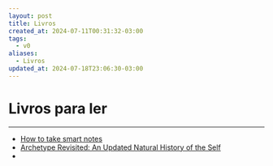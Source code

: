 ```yaml
---
layout: post
title: Livros
created_at: 2024-07-11T00:31:32-03:00
tags:
  - v0
aliases:
  - Livros
updated_at: 2024-07-18T23:06:30-03:00
---
```

# Livros para ler
---

- [How to take smart notes](_draft/2024/07/2024-07-03-How_to_Take_Smart_Notes.md)
- [Archetype Revisited: An Updated Natural History of the Self](_insight/2024/07/2024-07-18-Archetype_Revisited_An_Updated_Natural_History_of_the_Self.md)
- 